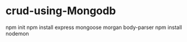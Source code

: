# crud-using-Mongodb


npm init
npm install express mongoose morgan body-parser
npm install nodemon
